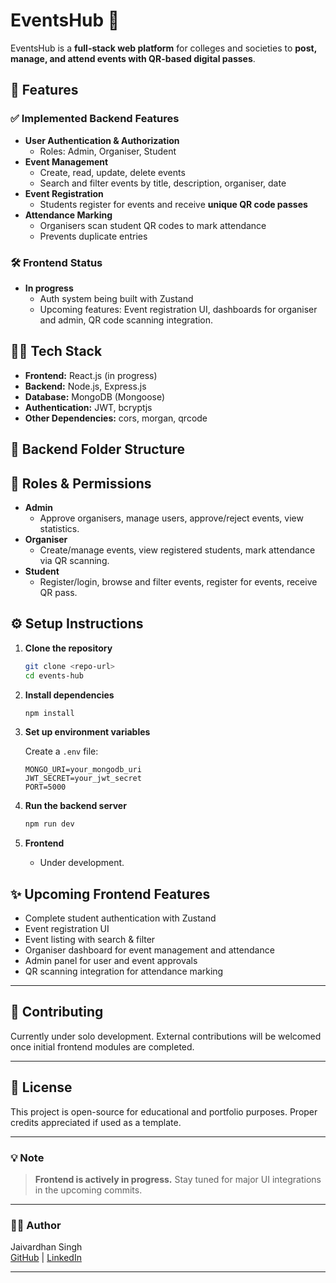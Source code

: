 # EventsHub 🎫

EventsHub is a **full-stack web platform** for colleges and societies to **post, manage, and attend events with QR-based digital passes**.

## 🚀 Features

### ✅ **Implemented Backend Features**
- **User Authentication & Authorization**
  - Roles: Admin, Organiser, Student
- **Event Management**
  - Create, read, update, delete events
  - Search and filter events by title, description, organiser, date
- **Event Registration**
  - Students register for events and receive **unique QR code passes**
- **Attendance Marking**
  - Organisers scan student QR codes to mark attendance
  - Prevents duplicate entries

### 🛠️ **Frontend Status**
- **In progress**
  - Auth system being built with Zustand
  - Upcoming features: Event registration UI, dashboards for organiser and admin, QR code scanning integration.

## 🧑‍💻 **Tech Stack**

- **Frontend:** React.js (in progress)
- **Backend:** Node.js, Express.js
- **Database:** MongoDB (Mongoose)
- **Authentication:** JWT, bcryptjs
- **Other Dependencies:** cors, morgan, qrcode

## 📁 **Backend Folder Structure**


## 🔑 **Roles & Permissions**

- **Admin**
  - Approve organisers, manage users, approve/reject events, view statistics.
- **Organiser**
  - Create/manage events, view registered students, mark attendance via QR scanning.
- **Student**
  - Register/login, browse and filter events, register for events, receive QR pass.

## ⚙️ **Setup Instructions**

1. **Clone the repository**
    ```bash
    git clone <repo-url>
    cd events-hub
    ```

2. **Install dependencies**
    ```bash
    npm install
    ```

3. **Set up environment variables**

    Create a `.env` file:

    ```env
    MONGO_URI=your_mongodb_uri
    JWT_SECRET=your_jwt_secret
    PORT=5000
    ```

4. **Run the backend server**
    ```bash
    npm run dev
    ```

5. **Frontend**
    - Under development.

## ✨ **Upcoming Frontend Features**

- Complete student authentication with Zustand
- Event registration UI
- Event listing with search & filter
- Organiser dashboard for event management and attendance
- Admin panel for user and event approvals
- QR scanning integration for attendance marking

---

## 🙌 **Contributing**

Currently under solo development. External contributions will be welcomed once initial frontend modules are completed.

---

## 📄 **License**

This project is open-source for educational and portfolio purposes. Proper credits appreciated if used as a template.

---

### 💡 **Note**

> **Frontend is actively in progress.** Stay tuned for major UI integrations in the upcoming commits.

---

### 🧑‍💻 **Author**

Jaivardhan Singh  
[GitHub](https://github.com/Jaivardhan7773) | [LinkedIn](https://www.linkedin.com/in/jaivardhan7773)

---
